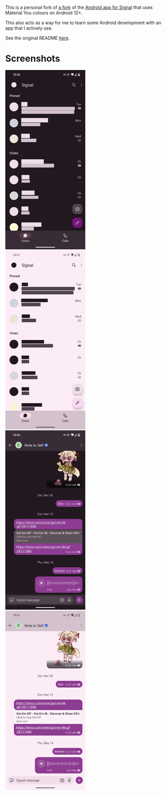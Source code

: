 This is a personal fork of [a fork](https://github.com/johanw666/Signal-Android) of the [Android app for Signal](https://github.com/signalapp/Signal-Android) that uses Material You colours on Android 12+.

This also acts as a way for me to learn some Android development with an app that I actively use.

See the original README [here](https://github.com/signalapp/Signal-Android/blob/main/README.md).

# Screenshots
<img src="img/Signal-You_convo_list_dark.png" alt="Signal conversation list with Material You colors. The app is mainly dark and pink" width="50%">
<img src="img/Signal-You_convo_list_light.png" alt="Signal conversation list with Material You colors. The app is mainly light and pink" width="50%">
<img src="img/Signal-You_Note_to_Self_dark.png" alt="Signal Note to Self conversation with Material You colors. It's mainly dark and pink" width="50%">
<img src="img/Signal-You_Note_to_Self_light.png" alt="Signal Note to Self conversation with Material You colors. It's mainly light and pink" width="50%">
